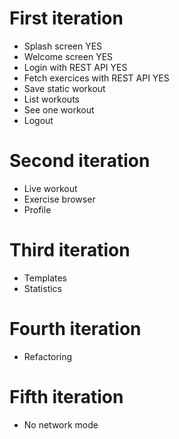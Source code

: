 # First iteration

- Splash screen YES
- Welcome screen YES
- Login with REST API YES
- Fetch exercices with REST API YES
- Save static workout
- List workouts
- See one workout
- Logout

# Second iteration

- Live workout
- Exercise browser
- Profile

# Third iteration

- Templates
- Statistics

# Fourth iteration

- Refactoring

# Fifth iteration

- No network mode